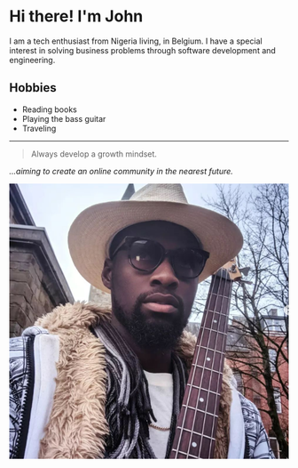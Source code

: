 # Hi there! I'm John

I am a tech enthusiast from Nigeria living, in Belgium. I have a special
interest in solving business problems through software development and
engineering.

## Hobbies

- Reading books
- Playing the bass guitar
- Traveling

---

> Always develop a growth mindset.

_...aiming to create an online community in the nearest future._

![My Bass And I!](images/JohnOlutubo_picture.png 'I love Jazz Music')
